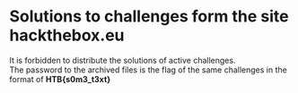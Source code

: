 # Solutions to challenges form the site hackthebox.eu

It is forbidden to distribute the solutions of active challenges.\
The password to the archived files is the flag of the same challenges in the format of __HTB{s0m3_t3xt}__
